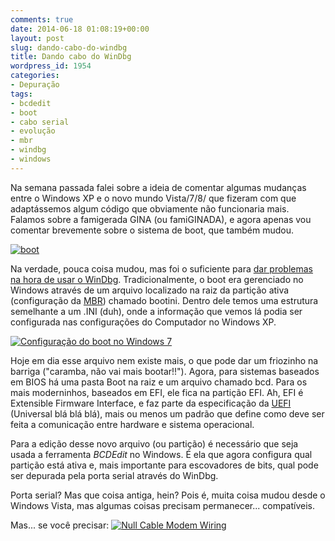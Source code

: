```yaml
---
comments: true
date: 2014-06-18 01:08:19+00:00
layout: post
slug: dando-cabo-do-windbg
title: Dando cabo do WinDbg
wordpress_id: 1954
categories:
- Depuração
tags:
- bcdedit
- boot
- cabo serial
- evolução
- mbr
- windbg
- windows
---
```


Na semana passada falei sobre a ideia de comentar algumas mudanças entre o Windows XP e o novo mundo Vista/7/8/ que fizeram com que adaptássemos algum código que obviamente não funcionaria mais. Falamos sobre a famigerada GINA (ou famiGINADA), e agora apenas vou comentar brevemente sobre o sistema de boot, que também mudou.





[![boot](https://farm4.staticflickr.com/3846/14378401335_8362edcc90_m.jpg)](https://www.flickr.com/photos/120157483@N04/14378401335/)





Na verdade, pouca coisa mudou, mas foi o suficiente para [dar problemas na hora de usar o WinDbg](http://driverentry.com.br/blog/?p=943). Tradicionalmente, o boot era gerenciado no Windows através de um arquivo localizado na raiz da partição ativa (configuração da [MBR](http://www.caloni.com.br/o-boot-no-windows-sem-windows)) chamado bootini. Dentro dele temos uma estrutura semelhante a um .INI (duh), onde a informação que vemos lá podia ser configurada nas configurações do Computador no Windows XP.





[![Configuração do boot no Windows 7](https://farm3.staticflickr.com/2936/14375095441_4a9ac87a35_o.png)](https://www.flickr.com/photos/120157483@N04/14375095441/)





Hoje em dia esse arquivo nem existe mais, o que pode dar um friozinho na barriga ("caramba, não vai mais bootar!!"). Agora, para sistemas baseados em BIOS há uma pasta Boot na raiz e um arquivo chamado bcd. Para os mais moderninhos, baseados em EFI, ele fica na partição EFI. Ah, EFI é Extensible Firmware Interface, e faz parte da especificação da [UEFI](http://en.wikipedia.org/wiki/Unified_Extensible_Firmware_Interface) (Universal blá blá blá), mais ou menos um padrão que define como deve ser feita a comunicação entre hardware e sistema operacional.





Para a edição desse novo arquivo (ou partição) é necessário que seja usada a ferramenta _BCDEdit_ no Windows. É ela que agora configura qual partição está ativa e, mais importante para escovadores de bits, qual pode ser depurada pela porta serial através do WinDbg.





Porta serial? Mas que coisa antiga, hein? Pois é, muita coisa mudou desde o Windows Vista, mas algumas coisas precisam permanecer... compatíveis.





Mas... se você precisar:
[![Null Cable Modem Wiring](https://farm6.staticflickr.com/5510/14191895328_44a2ec8338_z.jpg)](https://www.flickr.com/photos/120157483@N04/14191895328/)




